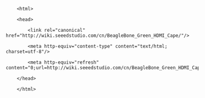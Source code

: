 <!DOCTYPE html>
        <html>
        <head>
            <link rel="canonical" href="http://wiki.seeedstudio.com/cn/BeagleBone_Green_HDMI_Cape/"/>
            <meta http-equiv="content-type" content="text/html; charset=utf-8"/>
            <meta http-equiv="refresh" content="0;url=http://wiki.seeedstudio.com/cn/BeagleBone_Green_HDMI_Cape/"/>
        </head>
        </html>